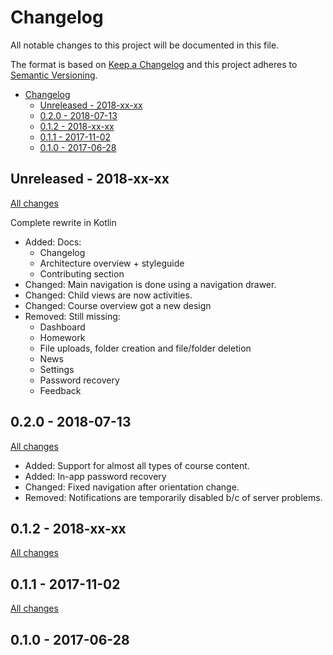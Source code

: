# Changelog

All notable changes to this project will be documented in this file.

The format is based on [Keep a Changelog](http://keepachangelog.com/en/1.0.0/)
and this project adheres to [Semantic Versioning](http://semver.org/spec/v2.0.0.html).

- [Changelog](#changelog)
  - [Unreleased - 2018-xx-xx](#unreleased---2018-xx-xx)
  - [0.2.0 - 2018-07-13](#020---2018-07-13)
  - [0.1.2 - 2018-xx-xx](#012---2018-xx-xx)
  - [0.1.1 - 2017-11-02](#011---2017-11-02)
  - [0.1.0 - 2017-06-28](#010---2017-06-28)

<!-- Template:
## Unreleased - 2018-xx-xx

[All changes][Unreleased]

Optional intro comment.

- Added: Abc
- Changed: Abc
- Deprecated: Abc
- Removed: Abc
- Fixed: Abc
- Security: Abc

 -->

## Unreleased - 2018-xx-xx

[All changes][Unreleased]

Complete rewrite in Kotlin

- Added: Docs:
  - Changelog
  - Architecture overview + styleguide
  - Contributing section
- Changed: Main navigation is done using a navigation drawer.
- Changed: Child views are now activities.
- Changed: Course overview got a new design
- Removed: Still missing:
  - Dashboard
  - Homework
  - File uploads, folder creation and file/folder deletion
  - News
  - Settings
  - Password recovery
  - Feedback


## 0.2.0 - 2018-07-13

[All changes][0.2.0]

- Added: Support for almost all types of course content.
- Added: In-app password recovery
- Changed: Fixed navigation after orientation change.
- Removed: Notifications are temporarily disabled b/c of server problems.


## 0.1.2 - 2018-xx-xx

[All changes][0.1.2]


## 0.1.1 - 2017-11-02

[All changes][0.1.1]


## 0.1.0 - 2017-06-28


[Unreleased]: https://github.com/schul-cloud/schulcloud-mobile-android/compare/v0.2.0...dev
[0.2.0]: https://github.com/schul-cloud/schulcloud-mobile-android/compare/v0.1.2...v0.2.0
[0.1.2]: https://github.com/schul-cloud/schulcloud-mobile-android/compare/v0.1.1...v0.1.2
[0.1.1]: https://github.com/schul-cloud/schulcloud-mobile-android/compare/v0.1.0...v0.1.1
